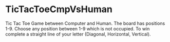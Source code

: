 # TicTacToeCmpVsHuman
Tic Tac Toe Game between Computer and Human.
The board has positions 1-9.
Choose any position between 1-9 which is not occupied.
To win complete a straight line of your letter (Diagonal, Horizontal, Vertical). 
